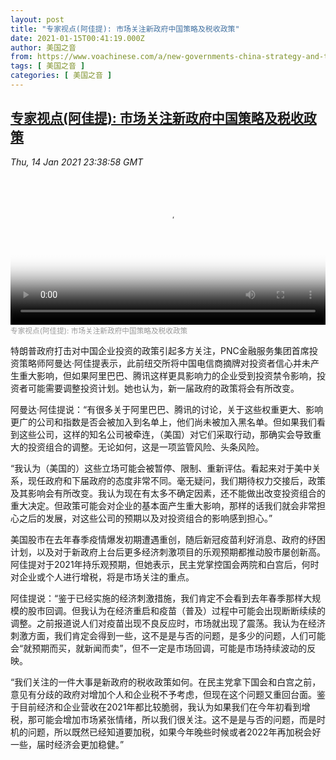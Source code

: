 ```yaml
---
layout: post
title: "专家视点(阿佳提): 市场关注新政府中国策略及税收政策"
date: 2021-01-15T00:41:19.000Z
author: 美国之音
from: https://www.voachinese.com/a/new-governments-china-strategy-and-tax-policy-20210114/5737958.html
tags: [ 美国之音 ]
categories: [ 美国之音 ]
---
```

<!--1610671279000-->
[专家视点(阿佳提): 市场关注新政府中国策略及税收政策](https://www.voachinese.com/a/new-governments-china-strategy-and-tax-policy-20210114/5737958.html)
------

<div>
<div><i>Thu, 14 Jan 2021 23:38:58 GMT</i></div><video poster="https://images.weserv.nl?url=gdb.voanews.com/7deec3d9-1ce4-4f07-9cb8-7b211008f6d4_tv_r1_s_w900.jpg" src="https://av.voanews.com/Videoroot/Pangeavideo/2021/01/7/7d/7deec3d9-1ce4-4f07-9cb8-7b211008f6d4_240p.mp4" style="width:100%" controls></video><div><small style="color: #999;">专家视点(阿佳提): 市场关注新政府中国策略及税收政策</small></div><p>特朗普政府打击对中国企业投资的政策引起多方关注，PNC金融服务集团首席投资策略师阿曼达·阿佳提表示，此前纽交所将中国电信商摘牌对投资者信心并未产生重大影响，但如果阿里巴巴、腾讯这样更具影响力的企业受到投资禁令影响，投资者可能需要调整投资计划。她也认为，新一届政府的政策将会有所改变。</p><p>阿曼达·阿佳提说：“有很多关于阿里巴巴、腾讯的讨论，关于这些权重更大、影响更广的公司和指数是否会被加入到名单上，他们尚未被加入黑名单。但如果我们看到这些公司，这样的知名公司被牵连，（美国）对它们采取行动，那确实会导致重大的投资组合的调整。无论如何，这是一项监管风险、头条风险。 </p><p>“我认为（美国的）这些立场可能会被暂停、限制、重新评估。看起来对于美中关系，现任政府和下届政府的态度非常不同。毫无疑问，我们期待权力交接后，政策及其影响会有所改变。我认为现在有太多不确定因素，还不能做出改变投资组合的重大决定。但政策可能会对企业的基本面产生重大影响，那样的话我们就会非常担心之后的发展，对这些公司的预期以及对投资组合的影响感到担心。”</p><p>美国股市在去年春季疫情爆发初期遭遇重创，随后新冠疫苗利好消息、政府的纾困计划，以及对于新政府上台后更多经济刺激项目的乐观预期都推动股市屡创新高。阿佳提对于2021年持乐观预期，但她表示，民主党掌控国会两院和白宫后，何时对企业或个人进行增税，将是市场关注的重点。</p><p>阿佳提说：“鉴于已经实施的经济刺激措施，我们肯定不会看到去年春季那样大规模的股市回调。但我认为在经济重启和疫苗（普及）过程中可能会出现断断续续的调整。之前报道说人们对疫苗出现不良反应时，市场就出现了震荡。我认为在经济刺激方面，我们肯定会得到一些，这不是是与否的问题，是多少的问题，人们可能会“就预期而买，就新闻而卖”，但不一定是市场回调，可能是市场持续波动的反映。 </p><p>“我们关注的一件大事是新政府的税收政策如何。在民主党拿下国会和白宫之前，意见有分歧的政府对增加个人和企业税不予考虑，但现在这个问题又重回台面。鉴于目前经济和企业营收在2021年都比较脆弱，我认为如果我们在今年初看到增税，那可能会增加市场紧张情绪，所以我们很关注。这不是是与否的问题，而是时机的问题，所以既然已经知道要加税，如果今年晚些时候或者2022年再加税会好一些，届时经济会更加稳健。”</p>
</div>
